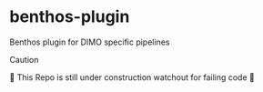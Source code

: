 # benthos-plugin
Benthos plugin for DIMO specific pipelines


> [!CAUTION]
> 🚧 This Repo is still under construction watchout for failing code 🚧 